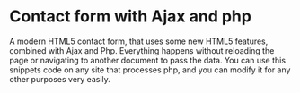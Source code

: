 # Contact form with Ajax and php
A modern HTML5 contact form, that uses some new HTML5 features, combined with Ajax and Php.
Everything happens without reloading the page or navigating to another document to pass the data. You can use this snippets code on any site that processes php, and you can modify it for any other purposes very easily.
